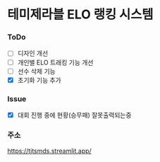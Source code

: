 # 테미제라블 ELO 랭킹 시스템

### ToDo
- [ ] 디자인 개선
- [ ] 개인별 ELO 트래킹 기능 개선
- [ ] 선수 삭제 기능
- [x] 초기화 기능 추가

### Issue
- [x] 대회 진행 중에 현황(승무패) 잘못출력되는중
  
### 주소
https://tjtsmds.streamlit.app/
